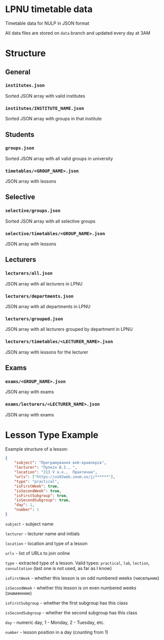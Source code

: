 # LPNU timetable data
Timetable data for NULP in JSON format

All data files are stored on `data` branch and updated every day at 3AM

# Structure

## General
### `institutes.json`
Sorted JSON array with valid institutes

### `institutes/INSTITUTE_NAME.json`
Sorted JSON array with groups in that institute

## Students
### `groups.json`
Sorted JSON array with all valid groups in university

### `timetables/<GROUP_NAME>.json`
JSON array with lessons

## Selective
### `selective/groups.json`
Sorted JSON array with all selective groups

### `selective/timetables/<GROUP_NAME>.json`
JSON array with lessons

## Lecturers
### `lecturers/all.json`
JSON array with all lecturers in LPNU

### `lecturers/departments.json`
JSON array with all departments in LPNU

### `lecturers/grouped.json`
JSON array with all lecturers grouped by department in LPNU

### `lecturers/timetables/<LECTURER_NAME>.json`
JSON array with lessons for the lecturer

## Exams
### `exams/<GROUP_NAME>.json`
JSON array with exams

### `exams/lecturers/<LECTURER_NAME>.json`
JSON array with exams

# Lesson Type Example
Example structure of a lesson:
``` json
{
    "subject": "Програмування веб-кравлерів",
    "lecturer": "Пупкін В.І., ",
    "location": "213 V н.к.,  Практична",
    "urls": ["https://us02web.zoom.us/j/******"],
    "type": "practical",
    "isFirstWeek": true,
    "isSecondWeek": true,
    "isFirstSubgroup": true,
    "isSecondSubgroup": true,
    "day": 1,
    "number": 1
}
```

`subject` - subject name

`lecturer` - lecturer name and initials

`location` - location and type of a lesson

`urls` - list of URLs to join online

`type` - extracted type of a lesson. Valid types: `practical`, `lab`, `lection`, `consultation` (last one is not used, as far as I know)

`isFirstWeek` - whether this lesson is on odd numbered weeks (чисельник)

`isSecondWeek` - whether this lesson is on even numbered weeks (знаменник)

`isFirstSubgroup` - whether the first subgroup has this class

`isSecondSubgroup` - whether the second subgroup has this class

`day` - numeric day, 1 - Monday, 2 - Tuesday, etc.

`number` - lesson position in a day (counting from 1)
